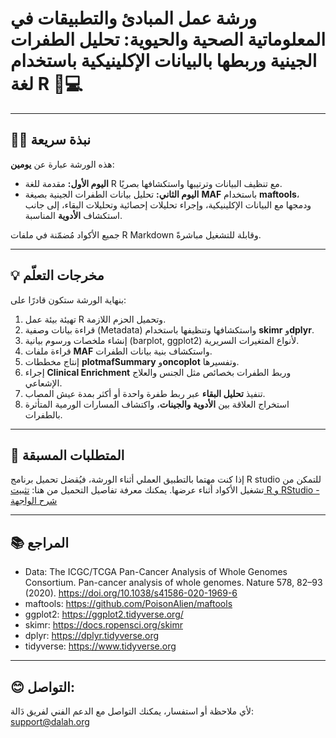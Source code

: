 # ورشة عمل المبادئ والتطبيقات في المعلوماتية الصحية والحيوية: تحليل الطفرات الجينية وربطها بالبيانات الإكلينيكية باستخدام لغة R 🧬💻
---

## ✍🏻 نبذة سريعة
هذه الورشة عبارة عن **يومين**:

- **اليوم الأول:** مقدمة للغة R مع تنظيف البيانات وترتيبها واستكشافها بصريًا.
- **اليوم الثاني:** تحليل بيانات الطفرات الجينية بصيغة **MAF** باستخدام **maftools**، ودمجها مع البيانات الإكلينيكية، وإجراء تحليلات إحصائية وتحليلات البقاء، إلى جانب استكشاف **الأدوية** المناسبة.

جميع الأكواد مُضمّنة في ملفات R Markdown وقابلة للتشغيل مباشرةً.

---
## 💡 مخرجات التعلّم
بنهاية الورشة ستكون قادرًا على:
1. تهيئة بيئة عمل R وتحميل الحزم اللازمة.
2. قراءة بيانات وصفية (Metadata) واستكشافها وتنظيفها باستخدام **skimr** و**dplyr**.
3. إنشاء ملخصات ورسوم بيانية (barplot, ggplot2) لأنواع المتغيرات السريرية.
4. قراءة ملفات **MAF** واستكشاف بنية بيانات الطفرات.
5. إنتاج مخططات **plotmafSummary** و**oncoplot** وتفسيرها.
6. إجراء **Clinical Enrichment** وربط الطفرات بخصائص مثل الجنس والعلاج الإشعاعي.
7. تنفيذ **تحليل البقاء** عبر ربط طفرة واحدة أو أكثر بمدة عيش المصاب.
8. استخراج العلاقة بين **الأدوية والجينات**، واكتشاف المسارات الورمية المتأثرة بالطفرات.
---

## 🚀 المتطلبات المسبقة
إذا كنت مهتما بالتطبيق العملي أثناء الورشة، فيُقضل تحميل برنامج R studio للتمكن من تشغيل الأكواد أثناء عرضها. يمكنك معرفة تفاصيل التحميل من هنا:
[تثبيت R و RStudio - شرح الواجهة](https://www.dalah.info/%D8%AF%D8%B1%D9%88%D8%B3/%D8%B3%D9%84%D8%B3%D8%A9-%D8%AA%D8%B9%D9%84%D9%85-%D9%84%D8%BA%D8%A9-r-%D8%A7%D9%84%D8%A8%D8%B1%D9%85%D8%AC%D9%8A%D8%A9/%D8%A7%D9%84%D8%AF%D8%B1%D8%B3-%D8%A7%D9%84%D8%AB%D8%A7%D9%86%D9%8A-%D8%AA%D8%AB%D8%A8%D9%8A%D8%AA-r-%D9%88-r-studio-%D8%B4%D8%B1%D8%AD-%D9%88%D8%A7%D8%AC%D9%87%D8%A9-rstudio)

---



## 📚 المراجع

- Data: The ICGC/TCGA Pan-Cancer Analysis of Whole Genomes Consortium. Pan-cancer analysis of whole genomes. Nature 578, 82–93 (2020). https://doi.org/10.1038/s41586-020-1969-6
- maftools: https://github.com/PoisonAlien/maftools
- ggplot2: https://ggplot2.tidyverse.org/
- skimr: https://docs.ropensci.org/skimr
- dplyr: https://dplyr.tidyverse.org
- tidyverse: https://www.tidyverse.org


---

  ## 😊 التواصل:
  لأي ملاحظة أو استفسار، يمكنك التواصل مع الدعم الفني لفريق دَالة: support@dalah.org
  
  





